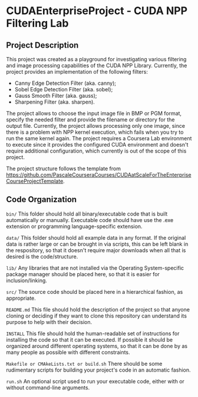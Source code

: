 # CUDAEnterpriseProject - CUDA NPP Filtering Lab

## Project Description

This project was created as a playground for investigating various filtering and image processing capabilities of the CUDA NPP Library.
Currently, the project provides an implementation of the following filters:
 * Canny Edge Detection Filter (aka. canny);
 * Sobel Edge Detection Filter (aka. sobel);
 * Gauss Smooth Filter  (aka. gauss);
 * Sharpening Filter  (aka. sharpen).
 
 The project allows to choose the input image file in BMP or PGM format, specify the needed filter and provide the filename or directory for the output file.
 Currently, the project allows processing only one image, since there is a problem with NPP kernel execution, which fails when you try to run the same kernel again.
 The project requires a Coursera Lab environment to execute since it provides the configured CUDA environment and doesn't require additional configuration, which currently is out of the scope of this project.
 
 The project structure follows the template from https://github.com/PascaleCourseraCourses/CUDAatScaleForTheEnterpriseCourseProjectTemplate.

## Code Organization

```bin/```
This folder should hold all binary/executable code that is built automatically or manually. Executable code should have use the .exe extension or programming language-specific extension.

```data/```
This folder should hold all example data in any format. If the original data is rather large or can be brought in via scripts, this can be left blank in the respository, so that it doesn't require major downloads when all that is desired is the code/structure.

```lib/```
Any libraries that are not installed via the Operating System-specific package manager should be placed here, so that it is easier for inclusion/linking.

```src/```
The source code should be placed here in a hierarchical fashion, as appropriate.

```README.md```
This file should hold the description of the project so that anyone cloning or deciding if they want to clone this repository can understand its purpose to help with their decision.

```INSTALL```
This file should hold the human-readable set of instructions for installing the code so that it can be executed. If possible it should be organized around different operating systems, so that it can be done by as many people as possible with different constraints.

```Makefile or CMAkeLists.txt or build.sh```
There should be some rudimentary scripts for building your project's code in an automatic fashion.

```run.sh```
An optional script used to run your executable code, either with or without command-line arguments.
